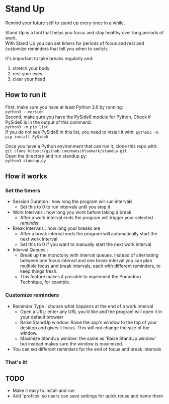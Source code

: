 # Stand Up
Remind your future self to stand up every once in a while.

Stand Up is a tool that helps you focus and stay healthy over long periods of work.  
With Stand Up you can set timers for periods of focus and rest and customize reminders that tell you when to switch.

It's important to take breaks regularly and:
 1. stretch your body
 1. rest your eyes
 1. clear your head

## How to run it
First, make sure you have at least Python 3.6 by running:  
` python3 --version `  
Second, make sure you have the PySide6 module for Python.
Check if PySide6 is in the output of this command:  
`python3 -m pip list`  
If you do not see PySide6 in this list, you need to install it with:
 `python3 -m pip install PySide6`  

Once you have a Python environment that can run it, clone this repo with:  
`git clone https://github.com/manschloemark/standup.git`  
Open the directory and run standup.py:  
`python3 standup.py`  

## How it works

### Set the timers
- Session Duration : how long the program will run intervals
  - Set this to 0 to run intervals until you stop it
- Work Intervals   : how long you work before taking a break
  - After a work interval ends the program will trigger your selected _reminder_
- Break Intervals  : how long your breaks are
  - After a break interval ends the program will automatically start the next work interval
  - Set this to 0 if you want to manually start the next work interval
- Interval Queues  :
  - Break up the monotony with interval queues. Instead of alternating between one focus interval and one break interval you can plan multiple focus and break intervals, each with different reminders, to keep things fresh.
  - This feature makes it possible to implement the Pomodoro Technique, for example.

### Customize reminders
- Reminder Type    : choose what happens at the end of a work interval
  - Open a URL: enter any URL you'd like and the program will open it in your default browser
  - Raise StandUp window: Raise the app's window to the top of your desktop and gives it focus. This will not change the size of the window.
  - Maximize StandUp window: the same as 'Raise StandUp window' but instead makes sure the window is maximized.
- You can set different reminders for the end of focus and break intervals

### That's it!

## TODO
- Make it easy to install and run
- Add 'profiles' so users can save settings for quick reuse and name them
